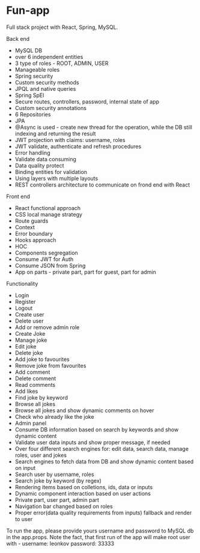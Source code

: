 # Fun-app
Full stack project with React, Spring, MySQL.

Back end

- MySQL DB
- over 6 independent entities
- 3 type of roles - ROOT, ADMIN, USER
- Manageable roles
- Spring security
- Custom security methods
- JPQL and native queries
- Spring SpEl
- Secure routes, controllers, password, internal state of app
- Custom security annotations
- 6 Repositories
- JPA
- @Async is used - create new thread for the operation, while the DB still indexing and returning the result
- JWT projection with claims: username, roles
- JWT validate, authenticate and refresh procedures
- Error handling
- Validate data consuming
- Data quality protect
- Binding entities for validation
- Using layers with multiple layouts
- REST controllers architecture to communicate on frond end with React

Front end

- React functional approach
- CSS local manage strategy
- Route guards
- Context 
- Error boundary
- Hooks approach
- HOC
- Components segregation
- Consume JWT for Auth
- Consume JSON from Spring 
- App on parts - private part, part for guest, part for admin

Functionality

- Login
- Register
- Logout
- Create user
- Delete user
- Add or remove admin role
- Create Joke
- Manage joke
- Edit joke
- Delete joke
- Add joke to favourites
- Remove joke from favourites
- Add comment
- Delete comment 
- Read comments
- Add likes
- Find joke by keyword
- Browse all jokes
- Browse all jokes and show dynamic comments on hover
- Check who already like the joke
- Admin panel
- Consume DB information based on search by keywords and show dynamic content
- Validate user data inputs and show proper message, if needed
- Over four different search engines for: edit data, search data, manage roles, user and jokes
- Search engines to fetch data from DB and show dynamic content based on input
- Search user by username, roles
- Search joke by keyword (by regex)
- Rendering items based on colletions, ids, data or inputs
- Dynamic component interaction based on user actions
- Private part, user part, admin part
- Navigation bar changed based on roles
- Proper error(data quality requirements from inputs) fallback and render to user


To run the app, please provide yours username and password to MySQL db in the app.props.
Note the fact, that first run of the app will make root user
with - username: leonkov   password: 33333

